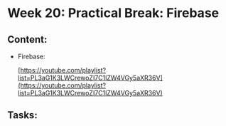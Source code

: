 # Week 20: Practical Break: Firebase

## Content:

- Firebase:
    
    [https://youtube.com/playlist?list=PL3aG1K3LWCrewoZI7C1lZW4VGy5aXR36V](https://youtube.com/playlist?list=PL3aG1K3LWCrewoZI7C1lZW4VGy5aXR36V)
    

## Tasks: